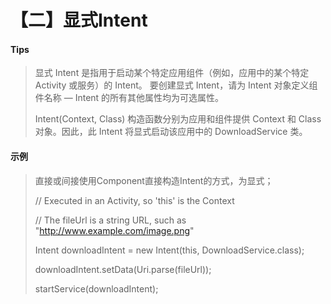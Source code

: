 # 【二】显式Intent

#### Tips

> 显式 Intent 是指用于启动某个特定应用组件（例如，应用中的某个特定 Activity 或服务）的 Intent。 要创建显式 Intent，请为 Intent 对象定义组件名称 — Intent 的所有其他属性均为可选属性。
>
>  Intent(Context, Class) 构造函数分别为应用和组件提供 Context 和 Class 对象。因此，此 Intent 将显式启动该应用中的 DownloadService 类。

#### 示例

> 直接或间接使用Component直接构造Intent的方式，为显式；
>
> // Executed in an Activity, so 'this' is the Context
>
> // The fileUrl is a string URL, such as "http://www.example.com/image.png"
>
> Intent downloadIntent = new Intent(this, DownloadService.class);
>
> downloadIntent.setData(Uri.parse(fileUrl));
>
> startService(downloadIntent);

